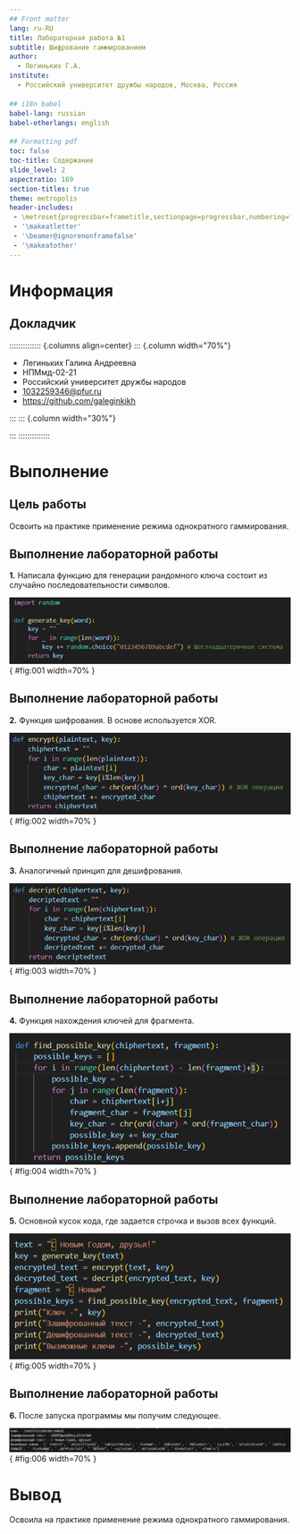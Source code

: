 ```yaml
---
## Front matter
lang: ru-RU
title: Лабораторная работа №1
subtitle: Шифрование гаммированием
author:
  - Легиньких Г.А.
institute:
  - Российский университет дружбы народов, Москва, Россия

## i18n babel
babel-lang: russian
babel-otherlangs: english

## Formatting pdf
toc: false
toc-title: Содержание
slide_level: 2
aspectratio: 169
section-titles: true
theme: metropolis
header-includes:
 - \metroset{progressbar=frametitle,sectionpage=progressbar,numbering=fraction}
 - '\makeatletter'
 - '\beamer@ignorenonframefalse'
 - '\makeatother'
---
```


# Информация

## Докладчик

:::::::::::::: {.columns align=center}
::: {.column width="70%"}

  * Легиньких Галина Андреевна
  * НПМмд-02-21
  * Российский университет дружбы народов
  * [1032259346@pfur.ru](mailto:1032259346@pfur.ru)
  * <https://github.com/galeginkikh>

:::
::: {.column width="30%"}

:::
::::::::::::::

# Выполнение

## Цель работы

Освоить на практике применение режима однократного гаммирования.

## Выполнение лабораторной работы

**1.** Написала функцию для генерации рандомного ключа состоит из случайно последовательности символов. 

![Ключ](image/1.png){ #fig:001 width=70% }

## Выполнение лабораторной работы

**2.** Функция шифрования. В основе используется XOR. 

![Шифрование](image/2.png){ #fig:002 width=70% }

## Выполнение лабораторной работы

**3.** Аналогичный принцип для дешифрования. 

![Дешифрование](image/3.png){ #fig:003 width=70% }

## Выполнение лабораторной работы

**4.** Функция нахождения ключей для фрагмента. 

![Фрагмент](image/4.png){ #fig:004 width=70% }

## Выполнение лабораторной работы

**5.** Основной кусок кода, где задается строчка и вызов всех функций. 

![Вызов функций](image/5.png){ #fig:005 width=70% }

## Выполнение лабораторной работы

**6.** После запуска программы мы получим следующее. 

![Вывод](image/6.png){ #fig:006 width=70% }

# Вывод

Освоила на практике применение режима однократного гаммирования.
